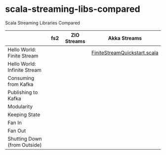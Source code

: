 # scala-streaming-libs-compared
Scala Streaming Libraries Compared


                                                              
|                              | fs2 | ZIO Streams | Akka Streams                                               |
|------------------------------|-----|-------------|------------------------------------------------------------|
| Hello World: Finite Stream   |     |             | [FiniteStreamQuickstart.scala][AkkaFiniteStreamQuickStart] |
| Hello World: Infinite Stream |     |             |                                                            |
| Consuming from Kafka         |     |             |                                                            |
| Publishing to Kafka          |     |             |                                                            |
| Modularity                   |     |             |                                                            |                 
| Keeping State                |     |             |                                                            |
| Fan In                       |     |             |                                                            |
| Fan Out                      |     |             |                                                            |
| Shutting Down (from Outside) |     |             |                                                            |


[AkkaFiniteStreamQuickStart]: https://gitpod.io/#https://github.com/knoldus/scala-streaming-libs-compared/